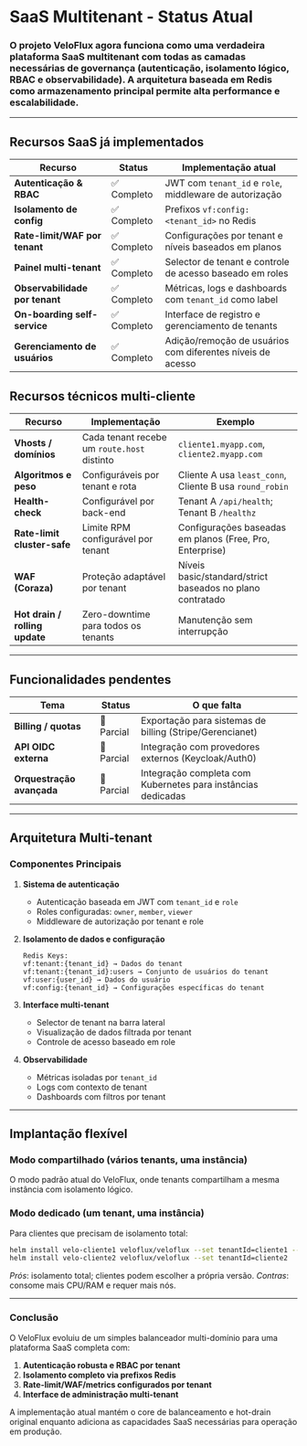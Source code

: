 # SaaS Multitenant - Status Atual

### O projeto **VeloFlux** agora funciona como uma verdadeira plataforma **SaaS multitenant** com todas as camadas necessárias de governança (autenticação, isolamento lógico, RBAC e observabilidade). A arquitetura baseada em Redis como armazenamento principal permite alta performance e escalabilidade.

---

## Recursos SaaS já implementados

| Recurso                           | Status       | Implementação atual                                             |
| --------------------------------- | ------------ | --------------------------------------------------------------- |
| **Autenticação & RBAC**           | ✅ Completo  | JWT com `tenant_id` e `role`, middleware de autorização         |
| **Isolamento de config**          | ✅ Completo  | Prefixos `vf:config:<tenant_id>` no Redis                       |
| **Rate-limit/WAF por tenant**     | ✅ Completo  | Configurações por tenant e níveis baseados em planos            |
| **Painel multi-tenant**           | ✅ Completo  | Selector de tenant e controle de acesso baseado em roles        |
| **Observabilidade por tenant**    | ✅ Completo  | Métricas, logs e dashboards com `tenant_id` como label          |
| **On-boarding self-service**      | ✅ Completo  | Interface de registro e gerenciamento de tenants                |
| **Gerenciamento de usuários**     | ✅ Completo  | Adição/remoção de usuários com diferentes níveis de acesso      |

## Recursos técnicos multi-cliente

| Recurso                        | Implementação                                 | Exemplo                                                    |
| ------------------------------ | --------------------------------------------- | ---------------------------------------------------------- |
| **Vhosts / domínios**          | Cada tenant recebe um `route.host` distinto   | `cliente1.myapp.com`, `cliente2.myapp.com`                 |
| **Algoritmos e peso**          | Configuráveis por tenant e rota               | Cliente A usa `least_conn`, Cliente B usa `round_robin`    |
| **Health-check**               | Configurável por back-end                     | Tenant A `/api/health`; Tenant B `/healthz`                |
| **Rate-limit cluster-safe**    | Limite RPM configurável por tenant            | Configurações baseadas em planos (Free, Pro, Enterprise)   |
| **WAF (Coraza)**               | Proteção adaptável por tenant                 | Níveis basic/standard/strict baseados no plano contratado  |
| **Hot drain / rolling update** | Zero-downtime para todos os tenants           | Manutenção sem interrupção                                 |

---

## Funcionalidades pendentes

| Tema                       | Status           | O que falta                                                  |
| -------------------------- | ---------------- | ------------------------------------------------------------ |
| **Billing / quotas**       | 🔶 Parcial      | Exportação para sistemas de billing (Stripe/Gerencianet)     |
| **API OIDC externa**       | 🔶 Parcial      | Integração com provedores externos (Keycloak/Auth0)          |
| **Orquestração avançada**  | 🔶 Parcial      | Integração completa com Kubernetes para instâncias dedicadas |

---

## Arquitetura Multi-tenant

### Componentes Principais

1. **Sistema de autenticação**
   * Autenticação baseada em JWT com `tenant_id` e `role`
   * Roles configuradas: `owner`, `member`, `viewer`
   * Middleware de autorização por tenant e role

2. **Isolamento de dados e configuração**

   ```
   Redis Keys:
   vf:tenant:{tenant_id} → Dados do tenant
   vf:tenant:{tenant_id}:users → Conjunto de usuários do tenant
   vf:user:{user_id} → Dados do usuário
   vf:config:{tenant_id} → Configurações específicas do tenant
   ```

3. **Interface multi-tenant**

   * Selector de tenant na barra lateral
   * Visualização de dados filtrada por tenant
   * Controle de acesso baseado em role

4. **Observabilidade**

   * Métricas isoladas por `tenant_id`
   * Logs com contexto de tenant
   * Dashboards com filtros por tenant

---

## Implantação flexível

### Modo compartilhado (vários tenants, uma instância)

O modo padrão atual do VeloFlux, onde tenants compartilham a mesma instância com isolamento lógico.

### Modo dedicado (um tenant, uma instância)

Para clientes que precisam de isolamento total:

```bash
helm install velo-cliente1 veloflux/veloflux --set tenantId=cliente1 --set redis.auth.password=****
helm install velo-cliente2 veloflux/veloflux --set tenantId=cliente2
```

*Prós*: isolamento total; clientes podem escolher a própria versão.
*Contras*: consome mais CPU/RAM e requer mais nós.

---

### Conclusão

O VeloFlux evoluiu de um simples balanceador multi-domínio para uma plataforma SaaS completa com:

1. **Autenticação robusta e RBAC por tenant**
2. **Isolamento completo via prefixos Redis**
3. **Rate-limit/WAF/metrics configurados por tenant**
4. **Interface de administração multi-tenant**

A implementação atual mantém o core de balanceamento e hot-drain original enquanto adiciona as capacidades SaaS necessárias para operação em produção.

